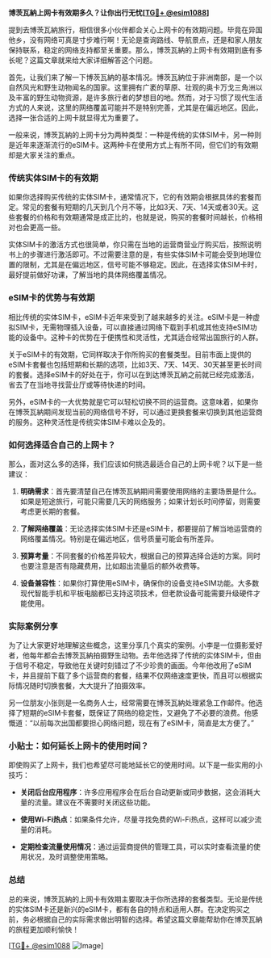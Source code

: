 **博茨瓦納上网卡有效期多久？让你出行无忧[[TG💪+ @esim1088](https://t.me/s/esim1088)]**

提到去博茨瓦納旅行，相信很多小伙伴都会关心上网卡的有效期问题。毕竟在异国他乡，没有网络可真是寸步难行啊！无论是查询路线、导航景点，还是和家人朋友保持联系，稳定的网络支持都至关重要。那么，博茨瓦納的上网卡有效期到底有多长呢？这篇文章就来给大家详细解答这个问题。

首先，让我们来了解一下博茨瓦納的基本情况。博茨瓦納位于非洲南部，是一个以自然风光和野生动物闻名的国家。这里拥有广袤的草原、壮观的奥卡万戈三角洲以及丰富的野生动物资源，是许多旅行者的梦想目的地。然而，对于习惯了现代生活方式的人来说，这里的网络覆盖可能并不是特别完善，尤其是在偏远地区。因此，选择一张合适的上网卡就显得尤为重要了。

一般来说，博茨瓦納的上网卡分为两种类型：一种是传统的实体SIM卡，另一种则是近年来逐渐流行的eSIM卡。这两种卡在使用方式上有所不同，但它们的有效期却是大家关注的重点。

### 传统实体SIM卡的有效期

如果你选择购买传统的实体SIM卡，通常情况下，它的有效期会根据具体的套餐而定。常见的套餐有短期的几天到几个月不等，比如3天、7天、14天或者30天。这些套餐的价格和有效期通常是成正比的，也就是说，购买的套餐时间越长，价格相对也会更高一些。

实体SIM卡的激活方式也很简单，你只需在当地的运营商营业厅购买后，按照说明书上的步骤进行激活即可。不过需要注意的是，有些实体SIM卡可能会受到地理位置的限制，尤其是在偏远地区，信号可能不够稳定。因此，在选择实体SIM卡时，最好提前做好功课，了解当地的具体网络覆盖情况。

### eSIM卡的优势与有效期

相比传统的实体SIM卡，eSIM卡近年来受到了越来越多的关注。eSIM卡是一种虚拟SIM卡，无需物理插入设备，可以直接通过网络下载到手机或其他支持eSIM功能的设备中。这种卡的优势在于便携性和灵活性，尤其适合经常出国旅行的人群。

关于eSIM卡的有效期，它同样取决于你所购买的套餐类型。目前市面上提供的eSIM卡套餐也包括短期和长期的选项，比如3天、7天、14天、30天甚至更长时间的套餐。选择eSIM卡的好处在于，你可以在到达博茨瓦納之前就已经完成激活，省去了在当地寻找营业厅或等待快递的时间。

另外，eSIM卡的一大优势就是它可以轻松切换不同的运营商。这意味着，如果你在博茨瓦納期间发现当前的网络信号不好，可以通过更换套餐来切换到其他运营商的服务。这种灵活性是传统实体SIM卡难以企及的。

### 如何选择适合自己的上网卡？

那么，面对这么多的选择，我们应该如何挑选最适合自己的上网卡呢？以下是一些建议：

1. **明确需求**：首先要清楚自己在博茨瓦納期间需要使用网络的主要场景是什么。如果是短途旅行，可能只需要几天的网络服务；如果计划长时间停留，则需要考虑更长期的套餐。

2. **了解网络覆盖**：无论选择实体SIM卡还是eSIM卡，都要提前了解当地运营商的网络覆盖情况。特别是在偏远地区，信号质量可能会有所差异。

3. **预算考量**：不同套餐的价格差异较大，根据自己的预算选择合适的方案。同时也要注意是否有隐藏费用，比如超出流量后的额外收费等。

4. **设备兼容性**：如果你打算使用eSIM卡，确保你的设备支持eSIM功能。大多数现代智能手机和平板电脑都已支持这项技术，但老款设备可能需要升级硬件才能使用。

### 实际案例分享

为了让大家更好地理解这些概念，这里分享几个真实的案例。小李是一位摄影爱好者，他每年都会去博茨瓦納拍摄野生动物。去年他选择了传统的实体SIM卡，但由于信号不稳定，导致他在关键时刻错过了不少珍贵的画面。今年他改用了eSIM卡，并且提前下载了多个运营商的套餐，结果不仅网络速度更快，而且可以根据实际情况随时切换套餐，大大提升了拍摄效率。

另一位朋友小张则是一名商务人士，经常需要在博茨瓦納处理紧急工作邮件。他选择了短期的eSIM卡套餐，既保证了网络的稳定性，又避免了不必要的浪费。他感慨道：“以前每次出国都要担心网络问题，现在有了eSIM卡，简直是太方便了。”

### 小贴士：如何延长上网卡的使用时间？

即使购买了上网卡，我们也希望尽可能地延长它的使用时间。以下是一些实用的小技巧：

- **关闭后台应用程序**：许多应用程序会在后台自动更新或同步数据，这会消耗大量的流量。建议在不需要时关闭这些功能。
  
- **使用Wi-Fi热点**：如果条件允许，尽量寻找免费的Wi-Fi热点，这样可以减少流量的消耗。

- **定期检查流量使用情况**：通过运营商提供的管理工具，可以实时查看流量的使用状况，及时调整使用策略。

### 总结

总的来说，博茨瓦納的上网卡有效期主要取决于你所选择的套餐类型。无论是传统的实体SIM卡还是新兴的eSIM卡，都有各自的特点和适用人群。在决定购买之前，务必根据自己的实际需求做出明智的选择。希望这篇文章能帮助你在博茨瓦納的旅程更加顺利愉快！

[[TG💪+ @esim1088](https://t.me/s/esim1088) ![Image](https://i.postimg.cc/4NQfJmqS/Snipaste-2025-05-13-00-14-12.png)]